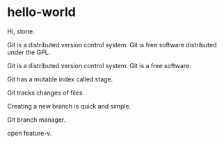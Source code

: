 # hello-world

Hi, stone.

Git is a distributed version control system.
Git is free software distributed under the GPL.

Git is a distributed version control system.
Git is a free software.

Git has a mutable index called stage.

Git tracks changes of files.

Creating a new branch is quick and simple.

Git branch manager.

open feature-v.